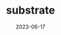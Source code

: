 ---
title: "substrate"
cc-type: hashtag
date: 2023-06-17
hashtag: "substrate"
tags:
  - fungiculture
---